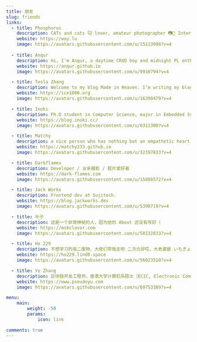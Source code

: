 ```yaml
---
title: 朋友
slug: friends
links:
  - title: Phosphorus
    description: CATs and cats 🐱 lover, amateur photographer 📷🌌 Interested in Indo-European Languages 🌍 and related histories & cultures 📚 Currently working on browser security 🌐 and JIT issues
    website: https://way.lu
    image: https://avatars.githubusercontent.com/u/15113098?v=4
    
  - title: Anqur
    description: Hi, I'm Anqur, a daytime CRUD boy and midnight PL enthusiast.
    website: https://anqur.github.io
    image: https://avatars.githubusercontent.com/u/9910794?v=4

  - title: Tesla Zhang
    description: Welcome to my blog Made in Heaven. I’m writing my blog with destiny, willing to play my part. Living with painful memories, loving with all my heart. It was really meant to be, so plain to see.I am a student, programming for interest, interested in code editor / programming languages / mathematics (particularly algebrae and categories) / type theory.
    website: https://ice1000.org
    image: https://avatars.githubusercontent.com/u/16398479?v=4

  - title: Inoki
    description: Ph.D student in Computer Science, major in Embedded System and Telecommunication. Currently doing research in LoRa IoT Protocol.
    website: https://blog.inoki.cc/
    image: https://avatars.githubusercontent.com/u/8311300?v=4

  - title: Matchy
    description: a nice person who has nothing but an empathetic heart
    website: https://matchy233.github.io
    image: https://avatars.githubusercontent.com/u/32197833?v=4

  - title: Darkflames
    description: Developer / 业余摄影 / 胶片爱好者
    website: https://dark-flames.com
    image: https://avatars.githubusercontent.com/u/15088572?v=4

  - title: Jack Works
    description: Frontend dev at Sujitech.
    website: https://blog.jackworks.dev
    image: https://avatars.githubusercontent.com/u/5390719?v=4

  - title: 叶子
    description: 这是一个非常神秘的人，因为他的 About 还没有写好（
    website: https://mskclover.com
    image: https://avatars.githubusercontent.com/u/58132833?v=4

  - title: Ho 229
    description: 不想学习的高二废物，大佬们带我走吧 二次元好哎，大老婆是 いちぎょうるり 常玩 Warframe，CSGO，虽然很菜（ 不 (喜欢 | 擅长) 写作，所以 blog 不会常更 （不过这里似乎不会有人看，什么都可以写唉
    website: https://ho229.lind0.space
    image: https://avatars.githubusercontent.com/u/56023510?v=4

  - title: Yu Zhang
    description: 区块链开发工程师，香港大学计算机系硕士（ECIC, Electronic Commerce and Internet Computing）。喜欢探索新技术，空闲时也折腾 Logseq 等效率工具。在 GitHub 关注我。在我的 Telegram 频道了解更多。希望不断学习，不断成长。现阶段的目标是能够在忙碌的闲隙里不断思考，多阅读写作。
    website: https://www.pseudoyu.com
    image: https://avatars.githubusercontent.com/u/69753389?v=4

menu:
    main: 
        weight: -50
        params:
            icon: link

comments: true
---
```

